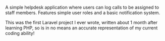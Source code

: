 A simple helpdesk application where users can log calls to be assigned to staff members. Features simple user roles and a basic notification system.

This was the first Laravel project I ever wrote, written about 1 month after learning PHP, so is in no means an accurate representation of my current coding ability!
